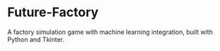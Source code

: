 # Future-Factory
A factory simulation game with machine learning integration, built with Python and Tkinter.
